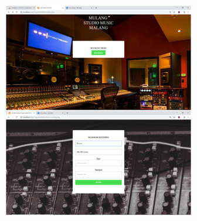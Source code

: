 ![alt text](https://github.com/farrelreginaldo/tugasakhirkelas10semester2/blob/master/Tugas%20Akhir/Screenshot%20(14).png?raw=true)
![alt text](https://github.com/farrelreginaldo/tugasakhirkelas10semester2/blob/master/Tugas%20Akhir/Screenshot%20(15).png?raw=true)
